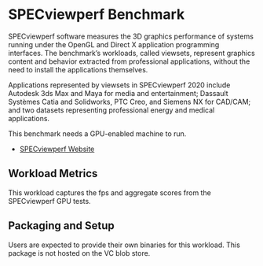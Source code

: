 # SPECviewperf Benchmark
SPECviewperf software measures the 3D graphics performance of systems running under the OpenGL and Direct X application programming interfaces. The benchmark’s workloads, called viewsets, represent graphics content and behavior extracted from professional applications, without the need to install the applications themselves. 

Applications represented by viewsets in SPECviewperf 2020 include Autodesk 3ds Max and Maya for media and entertainment; Dassault Systèmes Catia and Solidworks, PTC Creo, and Siemens NX for CAD/CAM; and two datasets representing professional energy and medical applications.

This benchmark needs a GPU-enabled machine to run.


* [SPECviewperf Website](https://www.spec.org/gwpg/publish/vp2020_rel.html)

## Workload Metrics
This workload captures the fps and aggregate scores from the SPECviewperf GPU tests.

## Packaging and Setup
Users are expected to provide their own binaries for this workload. This package is not hosted on the VC blob store.


